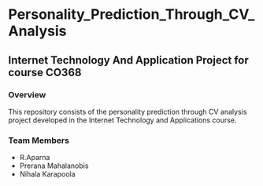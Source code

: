 # Personality_Prediction_Through_CV_Analysis
## Internet Technology And Application Project for course CO368
### Overview

This repository consists of the personality prediction through CV analysis project developed in the Internet Technology and Applications course.

### Team Members
- R.Aparna
- Prerana Mahalanobis
- Nihala Karapoola 
